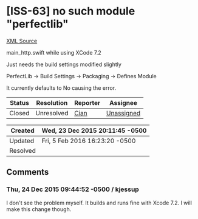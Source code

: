 # [ISS-63] no such module "perfectlib"

[XML Source](./xml/ISS-63.xml)
<p><p>main_http.swift while using XCode 7.2</p>

<p>Just needs the build settings modified slightly</p>

<p>PerfectLib -&gt; Build Settings -&gt; Packaging -&gt; Defines Module</p>

<p>It currently defaults to No causing the error.</p></p>





Status|Resolution|Reporter|Assignee
------|----------|--------|--------
Closed|Unresolved|[Cian](25564)|[Unassigned]($-1)





Created|Wed, 23 Dec 2015 20:11:45 -0500
-------|--------------
Updated|Fri, 5 Feb 2016 16:23:20 -0500
Resolved|


## Comments




### Thu, 24 Dec 2015 09:44:52 -0500 / kjessup 

<p><p>I don't see the problem myself. It builds and runs fine with Xcode 7.2. I will make this change though.</p></p>


